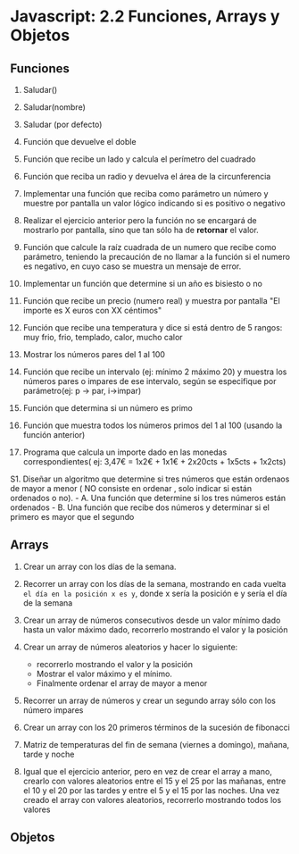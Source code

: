 # Javascript: 2.2 Funciones, Arrays y Objetos

## Funciones
1. Saludar()

1. Saludar(nombre)

1. Saludar (por defecto)

1. Función que devuelve el doble

1. Función que recibe un lado y calcula el perímetro del cuadrado

1. Función que reciba un radio y devuelva el área de la circunferencia

1. Implementar una función que reciba como parámetro un número y muestre por pantalla un valor lógico indicando si es positivo o negativo

1. Realizar el ejercicio anterior pero la función no se encargará de mostrarlo por pantalla, sino que tan sólo ha de **retornar** el valor. 

1. Función que calcule la raíz cuadrada de un numero que recibe como parámetro, teniendo la precaución de no llamar a la función si el numero es negativo, en cuyo caso se muestra un mensaje de error.

1. Implementar un función que determine si un año es bisiesto o no

1. Función que recibe un precio (numero real) y muestra por pantalla "El importe es X euros con XX céntimos"

1. Función que recibe una temperatura y dice si está dentro de 5 rangos: muy frio, frio, templado, calor, mucho calor

1. Mostrar los números pares del 1 al 100

1. Función que recibe un intervalo (ej: mínimo 2 máximo 20) y muestra los números pares o impares de ese intervalo, según se especifique por parámetro(ej: p -> par, i->impar)

1. Función que determina si un número es primo

1. Función que muestra todos los números primos del 1 al 100 (usando la función anterior)


1. Programa que calcula un importe dado en las monedas correspondientes( ej: 3,47€ = 1x2€ + 1x1€ + 2x20cts + 1x5cts + 1x2cts)


S1. Diseñar un algoritmo que determine si tres números que  están ordenaos de mayor a menor ( NO consiste en ordenar , solo indicar si están ordenados o no).
    - A. Una función que determine si los tres números están ordenados
    - B. Una función que recibe dos números y determinar si el primero es mayor que el segundo


## Arrays
1. Crear un array con los días de la semana. 

1. Recorrer un array con los días de la semana, mostrando en cada vuelta `el día en la posición x es y`, donde x sería la posición e y sería el día de la semana

1. Crear un array de números consecutivos desde un valor mínimo dado hasta un valor máximo dado, recorrerlo mostrando el valor y la posición


1. Crear un array de números aleatorios y hacer lo siguiente: 
    - recorrerlo mostrando el valor y la posición
    - Mostrar el valor máximo y el mínimo. 
    - Finalmente ordenar el array de mayor a menor


1. Recorrer un array de números y crear un segundo array sólo con los número impares

1. Crear un array con los 20 primeros términos de la sucesión de fibonacci

1. Matriz de temperaturas del fin de semana (viernes a domingo), mañana, tarde y noche

1. Igual que el ejercicio anterior, pero en vez de crear el array a mano, crearlo con valores aleatorios entre el 15 y el 25 por las mañanas, entre el 10 y el 20 por las tardes y entre el 5 y el 15 por las noches. 
Una vez creado el array con valores aleatorios, recorrerlo mostrando todos los valores

## Objetos


